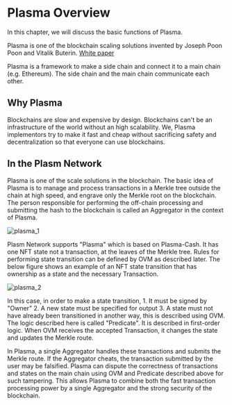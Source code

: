 # Plasma Overview

In this chapter, we will discuss the basic functions of Plasma.

Plasma is one of the blockchain scaling solutions invented by Joseph Poon Poon and Vitalik Buterin. [White paper](https://plasma.io/plasma.pdf)

Plasma is a framework to make a side chain and connect it to a main chain (e.g. Ethereum). The side chain and the main chain communicate each other.  

## Why Plasma

Blockchains are slow and expensive by design. Blockchains can't be an infrastructure of the world without an high scalability. We, Plasma implementors try to make it fast and cheap without sacrificing safety and decentralization so that everyone can use blockchains.

## In the Plasm Network

Plasma is one of the scale solutions in the blockchain. The basic idea of ​​Plasma is to manage and process transactions in a Merkle tree outside the chain at high speed, and engrave only the Merkle root on the blockchain. The person responsible for performing the off-chain processing and submitting the hash to the blockchain is called an Aggregator in the context of Plasma.

![plasma_1](https://user-images.githubusercontent.com/6259384/75877313-c4338600-5e5a-11ea-845a-edef3640c469.png)

Plasm Network supports "Plasma" which is based on Plasma-Cash. It has one NFT state not a transaction, at the leaves of the Merkle tree. Rules for performing state transition can be defined by OVM as described later. The below figure shows an example of an NFT state transition that has ownership as a state and the necessary Transaction.

![plasma_2](https://user-images.githubusercontent.com/6259384/75877349-d7465600-5e5a-11ea-8ac8-5774636f2448.png)

In this case, in order to make a state transition, 1. It must be signed by "Owner" 2. A new state must be specified for output 3. A state must not have already been transitioned in another way, this is described using OVM. The logic described here is called "Predicate". It is described in first-order logic. When OVM receives the accepted Transaction, it changes the state and updates the Merkle route.

In Plasma, a single Aggregator handles these transactions and submits the Merkle route. If the Aggregator cheats, the transaction submitted by the user may be falsified. Plasma can dispute the correctness of transactions and states on the main chain using OVM and Predicate described above for such tampering. This allows Plasma to combine both the fast transaction processing power by a single Aggregator and the strong security of the blockchain.
